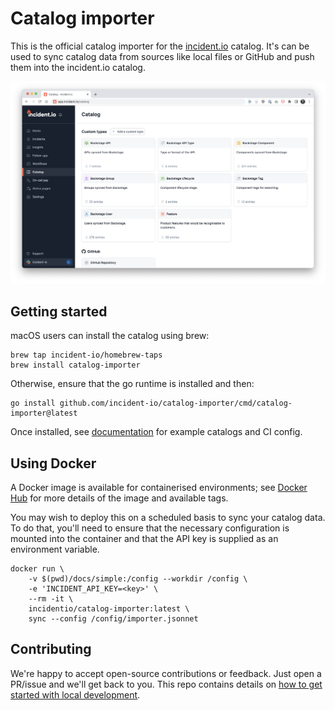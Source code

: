 # Catalog importer

This is the official catalog importer for the [incident.io](https://incident.io/)
catalog. It's can be used to sync catalog data from sources like local files or
GitHub and push them into the incident.io catalog.

![Catalog dashboard](dashboard.png)

## Getting started

macOS users can install the catalog using brew:

```console
brew tap incident-io/homebrew-taps
brew install catalog-importer
```

Otherwise, ensure that the go runtime is installed and then:

```console
go install github.com/incident-io/catalog-importer/cmd/catalog-importer@latest
```

Once installed, see [documentation](docs) for example catalogs and CI config.

## Using Docker

A Docker image is available for containerised environments; see [Docker
Hub][hub] for more details of the image and available tags.

[hub]: https://hub.docker.com/r/incidentio/catalog-importer/tags

You may wish to deploy this on a scheduled basis to sync your catalog data. To do
that, you'll need to ensure that the necessary configuration is mounted into the
container and that the API key is supplied as an environment variable.

```console
docker run \
    -v $(pwd)/docs/simple:/config --workdir /config \
    -e 'INCIDENT_API_KEY=<key>' \
    --rm -it \
    incidentio/catalog-importer:latest \
    sync --config /config/importer.jsonnet
```

## Contributing

We're happy to accept open-source contributions or feedback. Just open a
PR/issue and we'll get back to you. This repo contains details on
[how to get started with local development](./development.md).
